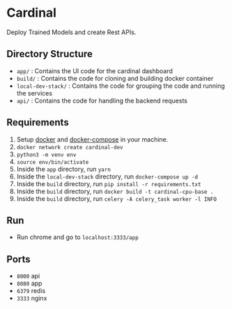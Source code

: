 # Cardinal

Deploy Trained Models and create Rest APIs.


## Directory Structure

- `app/` : Contains the UI code for the cardinal dashboard
- `build/` : Contains the code for cloning and building docker container
- `local-dev-stack/` : Contains the code for grouping the code and running the services
- `api/` : Contains the code for handling the backend requests

## Requirements 

1. Setup [docker](https://docs.docker.com/get-started/) and [docker-compose](https://docs.docker.com/compose/gettingstarted/) in your machine.
2. `docker network create cardinal-dev`
3. `python3 -m venv env`
4. `source env/bin/activate`
5. Inside the `app` directory, run `yarn`
6. Inside the `local-dev-stack` directory, run `docker-compose up -d`
7. Inside the `build` directory, run `pip install -r requirements.txt`
8. Inside the `build` directory, run `docker build -t cardinal-cpu-base .`
9. Inside the `build` directory, run `celery -A celery_task worker -l INFO`

## Run

- Run chrome and go to `localhost:3333/app`

## Ports 

- `8000` api
- `8080` app
- `6379` redis
- `3333` nginx

